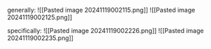generally:
	![[Pasted image 20241119002115.png]]
	![[Pasted image 20241119002125.png]]

specifically:
![[Pasted image 20241119002226.png]]
![[Pasted image 20241119002235.png]]

